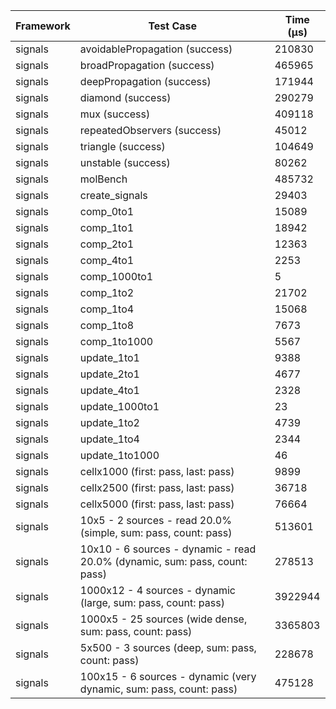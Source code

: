 | Framework | Test Case | Time (μs) |
| --- | --- | --- |
| signals | avoidablePropagation (success) | 210830 |
| signals | broadPropagation (success) | 465965 |
| signals | deepPropagation (success) | 171944 |
| signals | diamond (success) | 290279 |
| signals | mux (success) | 409118 |
| signals | repeatedObservers (success) | 45012 |
| signals | triangle (success) | 104649 |
| signals | unstable (success) | 80262 |
| signals | molBench | 485732 |
| signals | create_signals | 29403 |
| signals | comp_0to1 | 15089 |
| signals | comp_1to1 | 18942 |
| signals | comp_2to1 | 12363 |
| signals | comp_4to1 | 2253 |
| signals | comp_1000to1 | 5 |
| signals | comp_1to2 | 21702 |
| signals | comp_1to4 | 15068 |
| signals | comp_1to8 | 7673 |
| signals | comp_1to1000 | 5567 |
| signals | update_1to1 | 9388 |
| signals | update_2to1 | 4677 |
| signals | update_4to1 | 2328 |
| signals | update_1000to1 | 23 |
| signals | update_1to2 | 4739 |
| signals | update_1to4 | 2344 |
| signals | update_1to1000 | 46 |
| signals | cellx1000 (first: pass, last: pass) | 9899 |
| signals | cellx2500 (first: pass, last: pass) | 36718 |
| signals | cellx5000 (first: pass, last: pass) | 76664 |
| signals | 10x5 - 2 sources - read 20.0% (simple, sum: pass, count: pass) | 513601 |
| signals | 10x10 - 6 sources - dynamic - read 20.0% (dynamic, sum: pass, count: pass) | 278513 |
| signals | 1000x12 - 4 sources - dynamic (large, sum: pass, count: pass) | 3922944 |
| signals | 1000x5 - 25 sources (wide dense, sum: pass, count: pass) | 3365803 |
| signals | 5x500 - 3 sources (deep, sum: pass, count: pass) | 228678 |
| signals | 100x15 - 6 sources - dynamic (very dynamic, sum: pass, count: pass) | 475128 |
